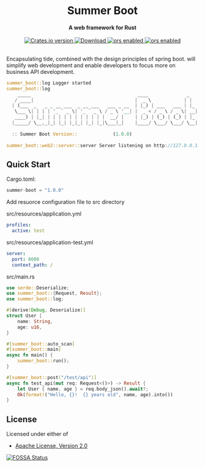 <h1 align="center">Summer Boot</h1>
<div align="center">
 <strong>
  A web framework for Rust
 </strong>
</div>

<br />

<div align="center">
  <!-- Crates version -->
  <a href="https://crates.io/crates/summer-boot">
    <img src="https://img.shields.io/crates/v/summer-boot.svg?style=flat-square"
    alt="Crates.io version" />
  </a>
  <!-- Downloads -->
  <a href="https://crates.io/crates/summer-boot">
    <img src="https://img.shields.io/crates/d/summer-boot.svg?style=flat-square"
      alt="Download" />
  </a>
  <!-- bors -->
  <a href="https://app.bors.tech/repositories/45710">
    <img src="https://bors.tech/images/badge_small.svg"
      alt="ors enabled" />
  </a>
  <!-- fossa status -->
  <a href="https://app.fossa.com/projects/git%2Bgithub.com%2Fsummer-os%2Fsummer-boot?ref=badge_shield">
    <img src="https://app.fossa.com/api/projects/git%2Bgithub.com%2Fsummer-os%2Fsummer-boot.svg?type=shield"
      alt="ors enabled" />
  </a>
</div>

<br />


Encapsulating tide, combined with the design principles of spring boot.
will simplify web development and enable developers to focus more on business API development.

```rust
summer_boot::log Logger started
summer_boot::log 
    _____                                       ____              _   
   / ____|                                     |  _ \            | |  
  | (___  _   _ _ __ ___  _ __ ___   ___ _ __  | |_) | ___   ___ | |_ 
   \___ \| | | | '_ ` _ \| '_ ` _ \ / _ \ '__| |  _ < / _ \ / _ \| __|
   ____) | |_| | | | | | | | | | | |  __/ |    | |_) | (_) | (_) | |_ 
  |_____/ \__,_|_| |_| |_|_| |_| |_|\___|_|    |____/ \___/ \___/ \__|
                                                                      
  :: Summer Boot Version::             (1.0.0)                                                                    
 
summer_boot::web2::server::server Server listening on http://127.0.0.1:8080
```

## Quick Start

Cargo.toml:
```rust
summer-boot = "1.0.0"
```

Add resuorce configuration file to src directory

src/resources/application.yml
```yml
profiles:
  active: test
```
src/resources/application-test.yml
```yml
server:
  port: 8080
  context_path: /
```

src/main.rs
```rust
use serde::Deserialize;
use summer_boot::{Request, Result};
use summer_boot::log;

#[derive(Debug, Deserialize)]
struct User {
    name: String,
    age: u16,
}

#[summer_boot::auto_scan]
#[summer_boot::main]
async fn main() {
    summer_boot::run();
}

#[summer_boot::post("/test/api")]
async fn test_api(mut req: Request<()>) -> Result {
    let User { name, age } = req.body_json().await?;
    Ok(format!("Hello, {}!  {} years old", name, age).into())
}
```

## License

Licensed under either of

- [Apache License, Version 2.0](http://www.apache.org/licenses/LICENSE-2.0)

[![FOSSA Status](https://app.fossa.com/api/projects/git%2Bgithub.com%2Fsummer-os%2Fsummer-boot.svg?type=large)](https://app.fossa.com/projects/git%2Bgithub.com%2Fsummer-os%2Fsummer-boot?ref=badge_large)
